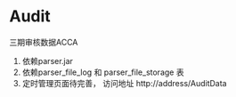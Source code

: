 # Audit
三期审核数据ACCA

1. 依赖parser.jar
2. 依赖parser_file_log 和 parser_file_storage 表
3. 定时管理页面待完善， 访问地址 http://address/AuditData
